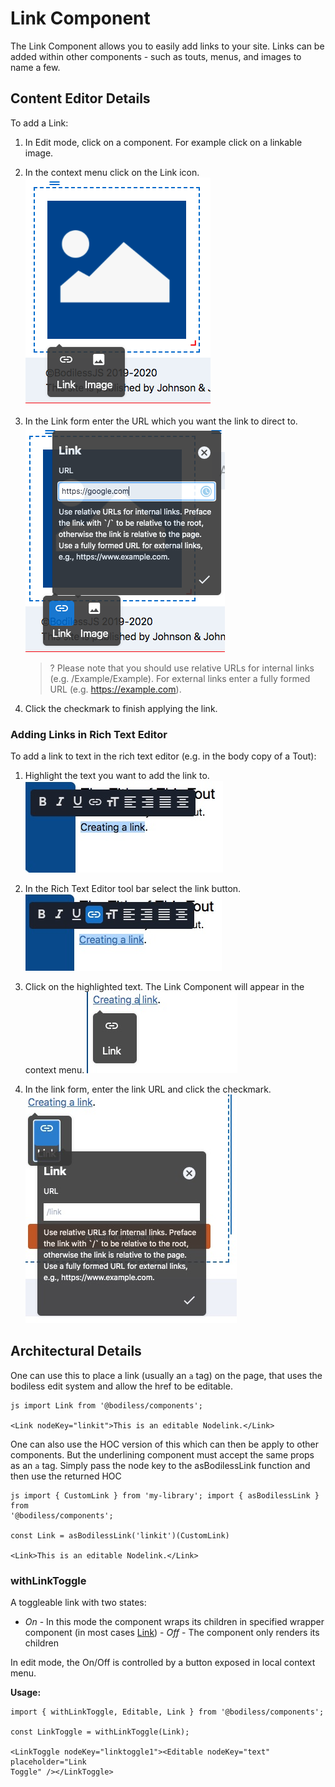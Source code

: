 # Link Component

The Link Component allows you to easily add links to your site. Links can be
added within other components - such as touts, menus, and images to name a few.

## Content Editor Details

To add a Link:

1. In Edit mode, click on a component. For example click on a linkable image.
 
2. In the context menu click on the Link icon.
![](./assets/LinkIcon.jpg)

3. In the Link form enter the URL which you want the link to direct to.
![](./assets/LinkForm.jpg)

    >? Please note that you should use relative URLs for internal links (e.g.
    /Example/Example). For external links enter a fully formed URL (e.g.
    https://example.com).

4. Click the checkmark to finish applying the link. 

### Adding Links in Rich Text Editor

To add a link to text in the rich text editor (e.g. in the body copy of a Tout):

1. Highlight the text you want to add the link to.
![](./assets/HighlightLinkText.jpg)

2. In the Rich Text Editor tool bar select the link button.
![](./assets/ClickLinkButton.jpg)

3. Click on the highlighted text. The Link Component will appear in the context
menu.
![](./assets/LinkButtonBefore.jpg)

4. In the link form, enter the link URL and click the checkmark.
![](./assets/LinkButtonAfter.jpg)


## Architectural Details

One can use this to place a link (usually an `a` tag) on the page, that uses the
bodiless edit system and allow the href to be editable.

  ``` 
  js import Link from '@bodiless/components';

  <Link nodeKey="linkit">This is an editable Nodelink.</Link> 
  ```

One can also use the HOC version of this which can then be apply to other
components. But the underlining component must accept the same props as an `a`
tag. Simply pass the node key to the asBodilessLink function and then use the
returned HOC

  ```
  js import { CustomLink } from 'my-library'; import { asBodilessLink } from
  '@bodiless/components';

  const Link = asBodilessLink('linkit')(CustomLink)

  <Link>This is an editable Nodelink.</Link>
  ```

### withLinkToggle

A toggleable link with two states: 

- *On* - In this mode the component wraps its children in specified wrapper
component (in most cases [Link](#Link)) - *Off* - The component only renders its
children

In edit mode, the On/Off is controlled by a button exposed in local context
menu. 

**Usage:**

```
import { withLinkToggle, Editable, Link } from '@bodiless/components';

const LinkToggle = withLinkToggle(Link);

<LinkToggle nodeKey="linktoggle1"><Editable nodeKey="text" placeholder="Link
Toggle" /></LinkToggle>
```

